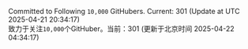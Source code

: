 Committed to Following `10,000` GitHubers. Current: <!-- FOLLOWING_COUNT -->301<!-- FOLLOWING_COUNT --> (Update at UTC <!-- LAST_UPDATED -->2025-04-21 20:34:17<!-- LAST_UPDATED -->)<br>
致力于关注`10,000`个GitHuber。当前：<!-- FOLLOWING_COUNT -->301<!-- FOLLOWING_COUNT --> (更新于北京时间 <!-- LAST_UPDATED_CST -->2025-04-22 04:34:17<!-- LAST_UPDATED_CST -->)
